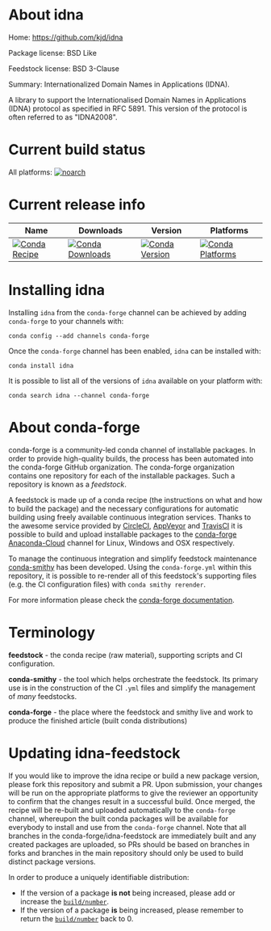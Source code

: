 About idna
==========

Home: https://github.com/kjd/idna

Package license: BSD Like

Feedstock license: BSD 3-Clause

Summary: Internationalized Domain Names in Applications (IDNA).

A library to support the Internationalised Domain Names in Applications
(IDNA) protocol as specified in RFC 5891. This version of the protocol
is often referred to as "IDNA2008".


Current build status
====================

All platforms:
[![noarch](https://img.shields.io/circleci/project/github/conda-forge/idna-feedstock/master.svg?label=noarch)](https://circleci.com/gh/conda-forge/idna-feedstock)

Current release info
====================

| Name | Downloads | Version | Platforms |
| --- | --- | --- | --- |
| [![Conda Recipe](https://img.shields.io/badge/recipe-idna-green.svg)](https://anaconda.org/conda-forge/idna) | [![Conda Downloads](https://img.shields.io/conda/dn/conda-forge/idna.svg)](https://anaconda.org/conda-forge/idna) | [![Conda Version](https://img.shields.io/conda/vn/conda-forge/idna.svg)](https://anaconda.org/conda-forge/idna) | [![Conda Platforms](https://img.shields.io/conda/pn/conda-forge/idna.svg)](https://anaconda.org/conda-forge/idna) |

Installing idna
===============

Installing `idna` from the `conda-forge` channel can be achieved by adding `conda-forge` to your channels with:

```
conda config --add channels conda-forge
```

Once the `conda-forge` channel has been enabled, `idna` can be installed with:

```
conda install idna
```

It is possible to list all of the versions of `idna` available on your platform with:

```
conda search idna --channel conda-forge
```


About conda-forge
=================

conda-forge is a community-led conda channel of installable packages.
In order to provide high-quality builds, the process has been automated into the
conda-forge GitHub organization. The conda-forge organization contains one repository
for each of the installable packages. Such a repository is known as a *feedstock*.

A feedstock is made up of a conda recipe (the instructions on what and how to build
the package) and the necessary configurations for automatic building using freely
available continuous integration services. Thanks to the awesome service provided by
[CircleCI](https://circleci.com/), [AppVeyor](http://www.appveyor.com/)
and [TravisCI](https://travis-ci.org/) it is possible to build and upload installable
packages to the [conda-forge](https://anaconda.org/conda-forge)
[Anaconda-Cloud](http://docs.anaconda.org/) channel for Linux, Windows and OSX respectively.

To manage the continuous integration and simplify feedstock maintenance
[conda-smithy](http://github.com/conda-forge/conda-smithy) has been developed.
Using the ``conda-forge.yml`` within this repository, it is possible to re-render all of
this feedstock's supporting files (e.g. the CI configuration files) with ``conda smithy rerender``.

For more information please check the [conda-forge documentation](https://conda-forge.org/docs/).

Terminology
===========

**feedstock** - the conda recipe (raw material), supporting scripts and CI configuration.

**conda-smithy** - the tool which helps orchestrate the feedstock.
                   Its primary use is in the construction of the CI ``.yml`` files
                   and simplify the management of *many* feedstocks.

**conda-forge** - the place where the feedstock and smithy live and work to
                  produce the finished article (built conda distributions)


Updating idna-feedstock
=======================

If you would like to improve the idna recipe or build a new
package version, please fork this repository and submit a PR. Upon submission,
your changes will be run on the appropriate platforms to give the reviewer an
opportunity to confirm that the changes result in a successful build. Once
merged, the recipe will be re-built and uploaded automatically to the
`conda-forge` channel, whereupon the built conda packages will be available for
everybody to install and use from the `conda-forge` channel.
Note that all branches in the conda-forge/idna-feedstock are
immediately built and any created packages are uploaded, so PRs should be based
on branches in forks and branches in the main repository should only be used to
build distinct package versions.

In order to produce a uniquely identifiable distribution:
 * If the version of a package **is not** being increased, please add or increase
   the [``build/number``](http://conda.pydata.org/docs/building/meta-yaml.html#build-number-and-string).
 * If the version of a package **is** being increased, please remember to return
   the [``build/number``](http://conda.pydata.org/docs/building/meta-yaml.html#build-number-and-string)
   back to 0.